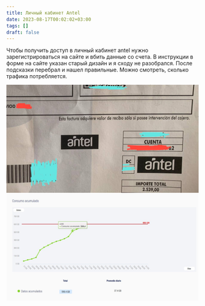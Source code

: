 ```yaml
---
title: Личный кабинет Antel
date: 2023-08-17T00:02:02+03:00
tags: []
draft: false
---
```


Чтобы получить доступ в личный кабинет antel нужно зарегистрироваться на сайте и вбить данные со счета. В инструкции в форме на сайте указан старый дизайн и я сходу не разобрался. После подсказки перебрал и нашел правильные. Можно смотреть, сколько трафика потребляется.

![places](/antel_places.jpg)
![lk](/antel_lk.jpg)
